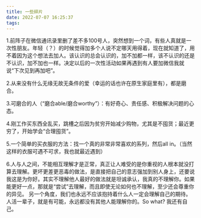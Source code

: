 ```yaml
---
title: 一些碎片
date: 2022-07-07 16:25:37
tags:
---
```

1.前阵子在微信通讯录里删了差不多100号人，突然想到一个词，有些人真就是一次性朋友。年轻（？）的时候觉得加多个人说不定哪天用得着，现在就知道了，用不着因为这个想法去加人。该认识的总会认识的，加不加都一样，该不认识的还是不认识，加不加也一样。决定以后的一次性活动如果再遇到有人要加微信我就说“下次见到再加吧”。

2.从来没有什么无缘无故无条件的爱（幸运的话也许在原生家庭里有），都是磨合。

3.可磨合的人（“磨合able/磨合worthy”）：有好奇心、责任感、积极解决问题的心态。

4.刚工作买东西全乱买，跳槽之后因为贫穷开始减少购物，尤其是不囤货；最近更穷了，开始学会“合理囤货”。

5.一个简单的买衣服的方法：找一个真的非常非常喜欢的系列，然后all in。（当然这样的衣服可遇不可求，我也就最近遇到）

6.人与人之间，不能相互理解才是正常，真正让人难受的是你重视的人根本就没打算去理解。更坏更差更恶毒的做法，是直接把自己的意志强加到别人身上，还要说我这是为你好。其实不理解他人最好的做法就是坦诚承认，我真的不理解你。如果能更好一点，那就是“尝试”去理解，而且即使无论如何也不理解，至少还会尊重你的异见。
另一个角度，我们也永远不应该抱持着什么人一定会理解自己的期待。人活一辈子，就是有可能，永远都没有其他人能理解你的。So what? 我还有自己。